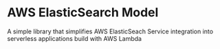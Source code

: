 # AWS ElasticSearch Model
A simple library that simplifies AWS ElasticSeach Service integration into serverless applications build with AWS Lambda
